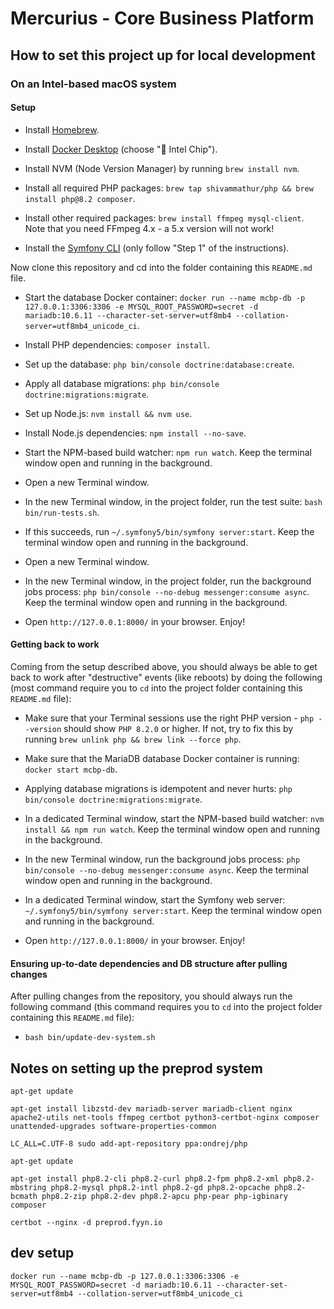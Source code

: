 # Mercurius - Core Business Platform

## How to set this project up for local development

### On an Intel-based macOS system

#### Setup

- Install [Homebrew](https://brew.sh/).

- Install [Docker Desktop](https://www.docker.com/products/docker-desktop) (choose " Intel Chip").

- Install NVM (Node Version Manager) by running `brew install nvm`.

- Install all required PHP packages: `brew tap shivammathur/php && brew install php@8.2 composer`.

- Install other required packages: `brew install ffmpeg mysql-client`. Note that you need FFmpeg 4.x - a 5.x version will not work!

- Install the [Symfony CLI](https://symfony.com/download#step-1-install-symfony-cli) (only follow "Step 1" of the instructions).

Now clone this repository and cd into the folder containing this `README.md` file.

- Start the database Docker container: `docker run --name mcbp-db -p 127.0.0.1:3306:3306 -e MYSQL_ROOT_PASSWORD=secret -d mariadb:10.6.11 --character-set-server=utf8mb4 --collation-server=utf8mb4_unicode_ci`.

- Install PHP dependencies: `composer install`.

- Set up the database: `php bin/console doctrine:database:create`.

- Apply all database migrations: `php bin/console doctrine:migrations:migrate`.

- Set up Node.js: `nvm install && nvm use`.

- Install Node.js dependencies: `npm install --no-save`.

- Start the NPM-based build watcher: `npm run watch`. Keep the terminal window open and running in the background.

- Open a new Terminal window.

- In the new Terminal window, in the project folder, run the test suite: `bash bin/run-tests.sh`.

- If this succeeds, run `~/.symfony5/bin/symfony server:start`. Keep the terminal window open and running in the background.

- Open a new Terminal window.

- In the new Terminal window, in the project folder, run the background jobs process: `php bin/console --no-debug messenger:consume async`. Keep the terminal window open and running in the background.

- Open `http://127.0.0.1:8000/` in your browser. Enjoy!


#### Getting back to work

Coming from the setup described above, you should always be able to get back to work after "destructive" events (like reboots) by doing the following (most command require you to `cd` into the project folder containing this `README.md` file):

- Make sure that your Terminal sessions use the right PHP version - `php --version` should show `PHP 8.2.0` or higher. If not, try to fix this by running `brew unlink php && brew link --force php`.

- Make sure that the MariaDB database Docker container is running: `docker start mcbp-db`.

- Applying database migrations is idempotent and never hurts: `php bin/console doctrine:migrations:migrate`.

- In a dedicated Terminal window, start the NPM-based build watcher: `nvm install && npm run watch`. Keep the terminal window open and running in the background.

- In the new Terminal window, run the background jobs process: `php bin/console --no-debug messenger:consume async`. Keep the terminal window open and running in the background.

- In a dedicated Terminal window, start the Symfony web server: `~/.symfony5/bin/symfony server:start`. Keep the terminal window open and running in the background.

- Open `http://127.0.0.1:8000/` in your browser. Enjoy!


#### Ensuring up-to-date dependencies and DB structure after pulling changes

After pulling changes from the repository, you should always run the following command (this command requires you to `cd` into the project folder containing this `README.md` file):

- `bash bin/update-dev-system.sh`


## Notes on setting up the preprod system

    apt-get update

    apt-get install libzstd-dev mariadb-server mariadb-client nginx apache2-utils net-tools ffmpeg certbot python3-certbot-nginx composer unattended-upgrades software-properties-common

    LC_ALL=C.UTF-8 sudo add-apt-repository ppa:ondrej/php

    apt-get update

    apt-get install php8.2-cli php8.2-curl php8.2-fpm php8.2-xml php8.2-mbstring php8.2-mysql php8.2-intl php8.2-gd php8.2-opcache php8.2-bcmath php8.2-zip php8.2-dev php8.2-apcu php-pear php-igbinary composer

    certbot --nginx -d preprod.fyyn.io


## dev setup

    docker run --name mcbp-db -p 127.0.0.1:3306:3306 -e MYSQL_ROOT_PASSWORD=secret -d mariadb:10.6.11 --character-set-server=utf8mb4 --collation-server=utf8mb4_unicode_ci
